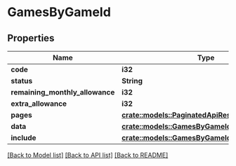 # GamesByGameId

## Properties

Name | Type | Description | Notes
------------ | ------------- | ------------- | -------------
**code** | **i32** |  | 
**status** | **String** |  | 
**remaining_monthly_allowance** | **i32** |  | 
**extra_allowance** | **i32** |  | 
**pages** | [**crate::models::PaginatedApiResponseAllOfPages**](PaginatedApiResponse_allOf_pages.md) |  | 
**data** | [**crate::models::GamesByGameIdAllOfData**](GamesByGameID_allOf_data.md) |  | 
**include** | [**crate::models::GamesByGameIdAllOfInclude**](GamesByGameID_allOf_include.md) |  | 

[[Back to Model list]](../README.md#documentation-for-models) [[Back to API list]](../README.md#documentation-for-api-endpoints) [[Back to README]](../README.md)


